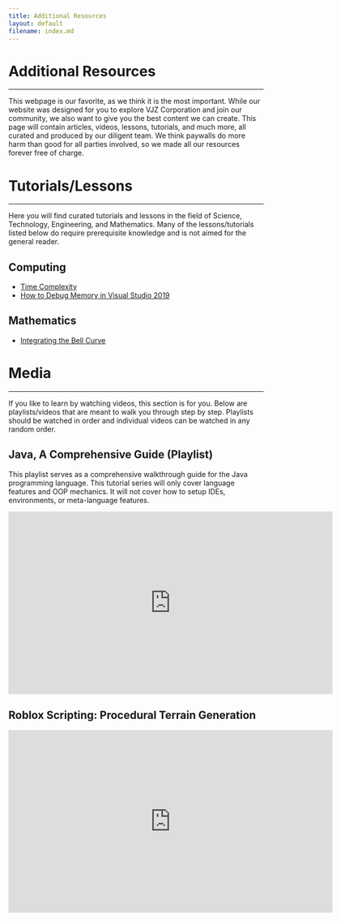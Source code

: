 ```yaml
---
title: Additional Resources
layout: default
filename: index.md
---
```


# Additional Resources

***

This webpage is our favorite, as we think it is the most important. While our website was designed for you to explore VJZ Corporation and join our community, we also want to give you the best content we can create. This page will contain articles, videos, lessons, tutorials, and much more, all curated and produced by our diligent team. We think paywalls do more harm than good for all parties involved, so we made all our resources forever free of charge.

# Tutorials/Lessons

***

Here you will find curated tutorials and lessons in the field of Science, Technology, Engineering, and Mathematics. Many of the lessons/tutorials listed below do require prerequisite knowledge and is not aimed for the general reader.

## Computing
- [Time Complexity](/resources/tutorials/big-o)
- [How to Debug Memory in Visual Studio 2019](/resources/tutorials/vs2019-debug)

## Mathematics
- [Integrating the Bell Curve](/resources/tutorials/bell-curve-integration)

# Media

***

If you like to learn by watching videos, this section is for you. Below are playlists/videos that are meant to walk you through step by step. Playlists should be watched in order and individual videos can be watched in any random order.

## Java, A Comprehensive Guide (Playlist)
This playlist serves as a comprehensive walkthrough guide for the Java programming language. This tutorial series will only cover language features and OOP mechanics. It will not cover how to setup IDEs, environments, or meta-language features.

<iframe width="640" height="360" src="https://www.youtube.com/embed/videoseries?list=PLS9wf5aMSL7pfjukp13Z9pATrpCKpppYW" title="YouTube video player" frameborder="0" allow="accelerometer; autoplay; clipboard-write; encrypted-media; gyroscope; picture-in-picture" allowfullscreen></iframe>

## Roblox Scripting: Procedural Terrain Generation
<iframe width="640" height="360" src="https://www.youtube.com/embed/Wm_RRUHZXKo" title="YouTube video player" frameborder="0" allow="accelerometer; autoplay; clipboard-write; encrypted-media; gyroscope; picture-in-picture; web-share" allowfullscreen></iframe>
